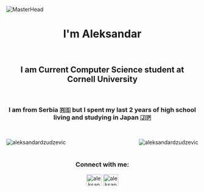 ![MasterHead](https://i.pinimg.com/originals/54/f8/13/54f81331a9da88c623b96363fb0a4da1.gif)
<h1 align="center"> I'm Aleksandar</h1>
<br>

<h2 align="center">I am Current Computer Science student at Cornell University</h3>
<br>

<h3 align="center">I am from Serbia 🇷🇸 but I spent my last 2 years of high school living and studying in Japan 🇯🇵 </h3>
<br>


<p><img align="left" src="https://github-readme-streak-stats.herokuapp.com/?user=aleksandardzudzevic&" alt="aleksandardzudzevic" /></p>
<p><img align="right" src="https://github-readme-stats.vercel.app/api/top-langs?username=aleksandardzudzevic&show_icons=true&locale=en&layout=compact" alt="aleksandardzudzevic" /></p>

<br>
<br>



<h3 align="center">Connect with me:</h3>
<p align="center">
<a href="https://linkedin.com/in/aleksandar dzudzevic" target="blank"><img align="center" src="https://raw.githubusercontent.com/rahuldkjain/github-profile-readme-generator/master/src/images/icons/Social/linked-in-alt.svg" alt="aleksandar dzudzevic" height="30" width="40" /></a>
<a href="https://www.leetcode.com/aleksandar_dzudzevic" target="blank"><img align="center" src="https://raw.githubusercontent.com/rahuldkjain/github-profile-readme-generator/master/src/images/icons/Social/leet-code.svg" alt="aleksandar_dzudzevic" height="30" width="40" /></a>
<br>
<br>

